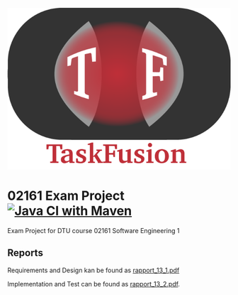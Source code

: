 ![](/TaskFusionAlt.png)
# 02161 Exam Project [![Java CI with Maven](https://github.com/rwiuff/02161ExamProject/actions/workflows/maven.yml/badge.svg?branch=main)](https://github.com/rwiuff/02161ExamProject/actions/workflows/maven.yml)
Exam Project for DTU course 02161 Software Engineering 1
## Reports
Requirements and Design kan be found as [rapport_13_1.pdf](RequirementsAndDesign/rapport_13_1.pdf)

Implementation and Test can be found as [rapport_13_2.pdf](ImplementationAndTest/rapport_13_2.pdf).
